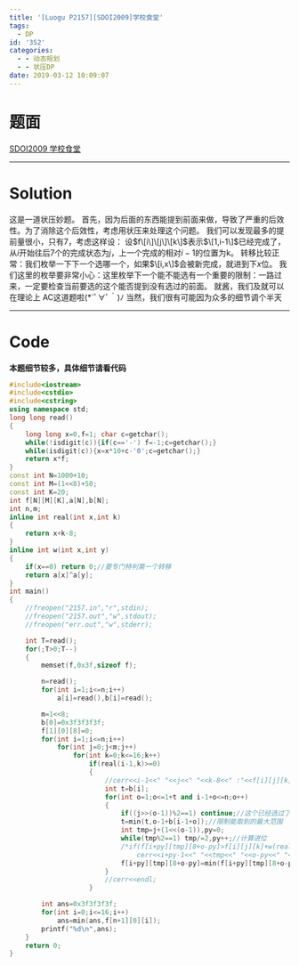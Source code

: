 ```yaml
---
title: '[Luogu P2157][SDOI2009]学校食堂'
tags:
  - DP
id: '352'
categories:
  - - 动态规划
  - - 状压DP
date: 2019-03-12 10:09:07
---
```


# 题面

[SDOI2009 学校食堂](https://www.luogu.org/problemnew/show/P2157)

* * *

# Solution

这是一道状压妙题。 首先，因为后面的东西能提到前面来做，导致了严重的后效性。为了消除这个后效性，考虑用状压来处理这个问题。 我们可以发现最多的提前量很小，只有7，考虑这样设： 设$f\[i\]\[j\]\[k\]$表示$\[1,i-1\]$已经完成了，从$i$开始往后7个的完成状态为$j$，上一个完成的相对$i-1$的位置为k。 转移比较正常：我们枚举一下下一个选哪一个，如果$\[i,x\]$会被新完成，就进到下$x$位。 我们这里的枚举要非常小心：这里枚举下一个能不能选有一个重要的限制：一路过来，一定要检查当前要选的这个能否提到没有选过的前面。 就酱，我们及就可以在理论上 AC这道题啦(\*´ﾟ∀ﾟ｀)ﾉ 当然，我们很有可能因为众多的细节调个半天

* * *

# Code

**本题细节较多，具体细节请看代码**

```cpp
#include<iostream>
#include<cstdio>
#include<cstring>
using namespace std;
long long read()
{
    long long x=0,f=1; char c=getchar();
    while(!isdigit(c)){if(c=='-') f=-1;c=getchar();}
    while(isdigit(c)){x=x*10+c-'0';c=getchar();}
    return x*f;
}
const int N=1000+10;
const int M=(1<<8)+50;
const int K=20;
int f[N][M][K],a[N],b[N];
int n,m;
inline int real(int x,int k)
{
    return x+k-8;
}
inline int w(int x,int y)
{
    if(x==0) return 0;//要专门特判第一个转移
    return a[x]^a[y];
}
int main()
{
    //freopen("2157.in","r",stdin);
    //freopen("2157.out","w",stdout);
    //freopen("err.out","w",stderr);

    int T=read();
    for(;T>0;T--)
    {
        memset(f,0x3f,sizeof f);

        n=read();
        for(int i=1;i<=n;i++)
            a[i]=read(),b[i]=read();

        m=1<<8;
        b[0]=0x3f3f3f3f;
        f[1][0][8]=0;
        for(int i=1;i<=n;i++)
            for(int j=0;j<m;j++)
                for(int k=0;k<=16;k++)
                    if(real(i-1,k)>=0)
                    {
                        //cerr<<i-1<<" "<<j<<" "<<k-8<<" :"<<f[i][j][k]<<endl;
                        int t=b[i];
                        for(int o=1;o<=1+t and i-1+o<=n;o++)
                        {
                            if((j>>(o-1))%2==1) continue;//这个已经选过了
                            t=min(t,o-1+b[i-1+o]);//限制能取到的最大范围
                            int tmp=j+(1<<(o-1)),py=0;
                            while(tmp%2==1) tmp/=2,py++;//计算进位
                            /*if(f[i+py][tmp][8+o-py]>f[i][j][k]+w(real(i-1,k),i-1+o))
                                cerr<<i+py-1<<" "<<tmp<<" "<<o-py<<" "<<f[i][j][k]+w(real(i-1,k),i-1+o)<<endl;*/
                            f[i+py][tmp][8+o-py]=min(f[i+py][tmp][8+o-py],f[i][j][k]+w(real(i-1,k),i-1+o));
                        }
                        //cerr<<endl;
                    }

        int ans=0x3f3f3f3f;
        for(int i=0;i<=16;i++)
            ans=min(ans,f[n+1][0][i]);
        printf("%d\n",ans);
    }
    return 0;
}

```